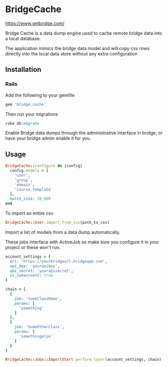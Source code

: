 # BridgeCache

https://www.getbridge.com/

Bridge Cache is a data dump engine used to cache remote bridge data into a local database.

The application mimics the bridge data model and will copy csv rows directly into the local
data store without any extra configuration

## Installation

### Rails

 Add the following to your gemfile

 ```ruby
 gem 'bridge_cache'
 ```

 Then run your migrations

 ```ruby
 rake db:migrate
 ```

 Enable Bridge data dumps through the administrative interface in bridge, or have your bridge
 admin enable it for you.

## Usage

  ```ruby
  BridgeCache::configure do |config|
    config.models = [
      'user',
      'group',
      'domain',
      'course_template'
    ],
    batch_size: 10_000
  end
  ```

  To import an entire csv

  ```ruby
  BridgeCache::User.import_from_csv(path_to_csv)
  ```

  Import a list of models from a data dump automatically.

  These jobs interface with ActiveJob
  so make sure you configure it in your project or these won't run.

  ```ruby
  account_settings = {
    url: 'https://yourbridgeurl.bridgeapp.com',
    api_key: 'yourapikey',
    api_secret: 'yourapisecret',
    is_subaccount: true 
  }

  chain = [
    {
      job: 'SomeClassName',
      params: [
        'something'
      ]
    },
    {
      job: 'SomeOtherClass',
      params: [
        'somethingelse'
      ]
    }
  ]

  BridgeCache::Jobs::ImportStart.perform_later(account_settings, chain)
  ```
